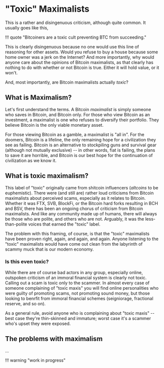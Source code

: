 <!--
Lord Jesus Christ
Son of God
Have mercy on me, a sinner
-->

# "Toxic" Maximalists

This is a rather and disingenuous
 criticism, although quite common.
It usually goes like this,

!!! quote "Bitcoiners are a toxic cult preventing BTC from succeeding."

This is clearly disingenuous because
 no one
 would use this line of reasoning
 for other assets.
Would you refuse to buy a house because some
 home owner was a jerk on the Internet?
And more importantly, why would anyone care
 about the opinions of Bitcoin maximalists,
 as that clearly has nothing to do with
 whether or not Bitcoin is true.
Either it will hold value, or it won't.

And, most importantly,
 are Bitcoin maximalists actually *toxic*?




## What is Maximalism?

Let's first understand the terms.
A Bitcoin *maximalist* is simply someone who
 saves in Bitcoin, and Bitcoin only.
For those who view Bitcoin as an investment,
 a maximalist is one who refuses to diversify
 their portfolio.
They believe Bitcoin is
 the only viable monetary asset.

For those viewing Bitcoin as a gamble,
 a maximalist is "all in".
For the doomers, Bitcoin is a lifeline,
 the only remaining hope for a civilization
 they see as failing.
Bitcoin is an alternative to 
 stockpiling guns and survival gear
 (although not mutually exclusive) --
 in other words, fiat is failing,
 the plans to save it are horrible, and
 Bitcoin is our best hope for the continuation
 of civilization as we know it.





## What is toxic maximalism?

This label of "toxic" originally came from
 shitcoin influencers
 (*altcoins* to be euphemistic).
There were (and still are)
 rather loud criticisms
 from Bitcoin maximalists 
 about perceived scams,
 especially as it relates to Bitcoin.
Whether it was
 FTX,
 SVB,
 BlockFi,
 or the
 Bitcoin hard forks resulting in
 BCH and
 BSV,
 there has been an ongoing chorus
 of criticism from Bitcoin maximalists.
And like any community made up of humans,
 there will always be those who are polite,
 and others who are not.
Arguably, it was the less-than-polite
 voices that earned the "toxic" label.

The problem with this framing, of course,
 is that the "toxic" maximalists have been
 proven right, 
 again,
 and again,
 and again.
Anyone listening to the "toxic" maximalists
 would have come out clean from the labyrinth
 of scammy muck that is our modern
 economy.











### Is this even toxic?

While there are of course bad actors
 in any group, especially online,
 outspoken criticism of an immoral
 financial system is clearly not toxic.
Calling out a scam is toxic
 only to the scammer.
In almost every case of someone
 complaining of "toxic maxis" you
 will find
 online personalities who were guilty
 of promoting scams,
 not promoting sound money,
 but those looking to benrfit from
 immoral financial schemes
 (seigniorage, fractional reserve, and so on).

As a general rule, avoid anyone who
 is complaining about "toxic maxis" --
 best case they're thin-skinned and immature;
 worst case it's a scammer who's upset
 they were exposed.




## The problems with maximalism

...

<!--
You are a child of God,
 made in the image and likeness of God.
Choose God, beg forgiveness.
Return to the Father.
-->





!!! warning "work in progress"

